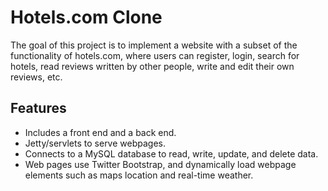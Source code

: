 # Hotels.com Clone
The goal of this project is to implement a website with a subset of the functionality of hotels.com, where users can register, login, search for hotels, read reviews written by other people, write and edit their own reviews, etc.

## Features

- Includes a front end and a back end. 
- Jetty/servlets to serve webpages. 
- Connects to a MySQL database to read, write, update, and delete data.  
- Web pages use Twitter Bootstrap, and dynamically load webpage elements such as maps location and real-time weather.






